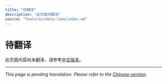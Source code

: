 ```yaml
---
title: "待翻译"
description: "此页面待翻译"
source: "features/data-lake/index.md"
---
```


# 待翻译

此页面内容尚未翻译，请参考[中文版本](../../zh/features/data-lake/index.md)。

---

*This page is pending translation. Please refer to the [Chinese version](../../zh/features/data-lake/index.md).*
